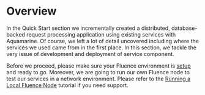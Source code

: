 # Overview

In the Quick Start section we incrementally created a distributed, database-backed request processing application using existing services with Aquamarine. Of course, we left a lot of detail uncovered including where the services we used came from in the first place. In this section, we tackle the very issue of development and deployment of service component.

Before we proceed, please make sure your Fluence environment is [setup](../recipes_recipes/recipes_setting_up.md) and ready to go. Moreover, we are going to run our own Fluence node to test our services in a network environment. Please refer to the [Running a Local Fluence Node](../tutorials_tutorials/tutorial_run_local_node.md) tutorial if you need support.

